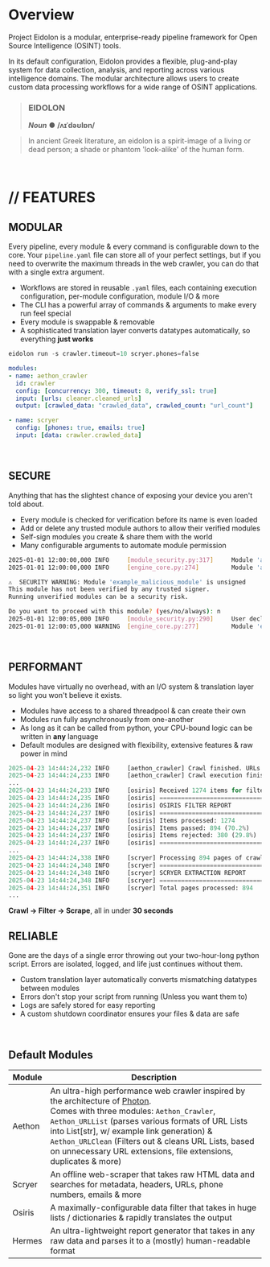 # Overview

Project Eidolon is a modular, enterprise-ready pipeline framework for Open Source Intelligence (OSINT) tools.

In its default configuration, Eidolon provides a flexible, plug-and-play system for data collection, analysis, and reporting across various intelligence domains. The modular architecture allows users to create custom data processing workflows for a wide range of OSINT applications.

> ### **EIDOLON**
> ***Noun*** ● **/ʌɪˈdəʊlɒn/**

> In ancient Greek literature, an eidolon is a spirit-image of a living or dead person; a shade or phantom 'look-alike' of the human form.
> <br/>

<br/>


# // FEATURES

## MODULAR

Every pipeline, every module & every command is configurable down to the core. Your `pipeline.yaml` file can store all of your perfect settings, but if you need to overwrite the maximum threads in the web crawler, you can do that with a single extra argument.

* Workflows are stored in reusable `.yaml` files, each containing execution configuration, per-module configuration, module I/O & more
* The CLI has a powerful array of commands & arguments to make every run feel special
* Every module is swappable & removable
* A sophisticated translation layer converts datatypes automatically, so everything **just works**
```python
eidolon run -s crawler.timeout=10 scryer.phones=false
```
```yaml
modules:
- name: aethon_crawler
  id: crawler
  config: [concurrency: 300, timeout: 8, verify_ssl: true]
  input: [urls: cleaner.cleaned_urls]
  output: [crawled_data: "crawled_data", crawled_count: "url_count"]

- name: scryer
  config: [phones: true, emails: true]
  input: [data: crawler.crawled_data]
```

<br/>

## SECURE

Anything that has the slightest chance of exposing your device you aren't told about.

* Every module is checked for verification before its name is even loaded
* Add or delete any trusted module authors to allow their verified modules
* Self-sign modules you create & share them with the world
* Many configurable arguments to automate module permission

```bash
2025-01-01 12:00:00,000 INFO     [module_security.py:317]     Module 'aethon_urllist' verified by John Doe (Project Eidolon Owner)
2025-01-01 12:00:00,000 INFO     [engine_core.py:274]         Module 'aethon_urllist' verification successful

⚠️  SECURITY WARNING: Module 'example_malicious_module' is unsigned
This module has not been verified by any trusted signer.
Running unverified modules can be a security risk.

Do you want to proceed with this module? (yes/no/always): n
2025-01-01 12:00:05,000 INFO     [module_security.py:290]     User declined to run untrusted module 'example_malicious_module'
2025-01-01 12:00:05,000 WARNING  [engine_core.py:277]         Module 'example_malicious_module' verification failed - will be excluded from execution
```

<br/>

## PERFORMANT

Modules have virtually no overhead, with an I/O system & translation layer so light you won't believe it exists.

* Modules have access to a shared threadpool & can create their own
* Modules run fully asynchronously from one-another
* As long as it can be called from python, your CPU-bound logic can be written in **any** language
* Default modules are designed with flexibility, extensive features & raw power in mind

```python
2025-04-23 14:44:24,232 INFO     [aethon_crawler] Crawl finished. URLs added to queue: 1274. Unique URLs visited (approx): 1274
2025-04-23 14:44:24,233 INFO     [aethon_crawler] Crawl execution finished in 29.47 seconds.
...
2025-04-23 14:44:24,233 INFO     [osiris] Received 1274 items for filtering
2025-04-23 14:44:24,235 INFO     [osiris] ==================================================
2025-04-23 14:44:24,236 INFO     [osiris] OSIRIS FILTER REPORT
2025-04-23 14:44:24,237 INFO     [osiris] ==================================================
2025-04-23 14:44:24,237 INFO     [osiris] Items processed: 1274
2025-04-23 14:44:24,237 INFO     [osiris] Items passed: 894 (70.2%)
2025-04-23 14:44:24,237 INFO     [osiris] Items rejected: 380 (29.8%)
2025-04-23 14:44:24,237 INFO     [osiris] ==================================================
...
2025-04-23 14:44:24,338 INFO     [scryer] Processing 894 pages of crawled data
2025-04-23 14:44:24,348 INFO     [scryer] ==================================================
2025-04-23 14:44:24,348 INFO     [scryer] SCRYER EXTRACTION REPORT
2025-04-23 14:44:24,348 INFO     [scryer] ==================================================
2025-04-23 14:44:24,351 INFO     [scryer] Total pages processed: 894
...
```
**Crawl -> Filter -> Scrape**, all in under **30 seconds**
<br/>

## RELIABLE

Gone are the days of a single error throwing out your two-hour-long python script. Errors are isolated, logged, and life just continues without them.

* Custom translation layer automatically converts mismatching datatypes between modules
* Errors don't stop your script from running (Unless you want them to)
* Logs are safely stored for easy reporting
* A custom shutdown coordinator ensures your files & data are safe
 
<br/>

## Default Modules

| Module | Description |
| --- | --- |
| Aethon | An ultra-high performance web crawler inspired by the architecture of [Photon](https://github.com/s0md3v/Photon). <br/> Comes with three modules: `Aethon_Crawler`, `Aethon_URLList` (parses various formats of URL Lists into List[str], w/ example link generation) & `Aethon_URLClean` (Filters out & cleans URL Lists, based on unnecessary URL extensions, file extensions, duplicates & more) |
| Scryer | An offline web-scraper that takes raw HTML data and searches for metadata, headers, URLs, phone numbers, emails & more |
| Osiris | A maximally-configurable data filter that takes in huge lists / dictionaries & rapidly translates the output |
| Hermes | An ultra-lightweight report generator that takes in any raw data and parses it to a (mostly) human-readable format |
